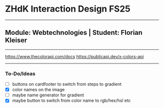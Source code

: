 # ZHdK Interaction Design FS25
___

## Module: Webtechnologies | Student: Florian Kleiser

___

https://www.thecolorapi.com/docs
https://publicapi.dev/x-colors-api

___

### To-Do/Ideas
- [ ] buttons on cardfooter to switch from steps to gradient
- [x] color names on the image
- [ ] maybe name generator for gradient
- [x] maybe button to switch from color name to rgb/hex/hsl etc